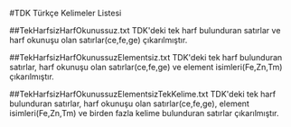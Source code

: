 #TDK Türkçe Kelimeler Listesi

  ##TekHarfsizHarfOkunussuz.txt
    TDK'deki tek harf bulunduran satırlar ve harf okunuşu olan satırlar(ce,fe,ge) çıkarılmıştır.  

  ##TekHarfsizHarfOkunussuzElementsiz.txt
    TDK'deki tek harf bulunduran satırlar, harf okunuşu olan satırlar(ce,fe,ge) ve element isimleri(Fe,Zn,Tm) çıkarılmıştır.

  ##TekHarfsizHarfOkunussuzElementsizTekKelime.txt
    TDK'deki tek harf bulunduran satırlar, harf okunuşu olan satırlar(ce,fe,ge), element isimleri(Fe,Zn,Tm) ve birden fazla kelime bulunduran satırlar çıkarılmıştır.
